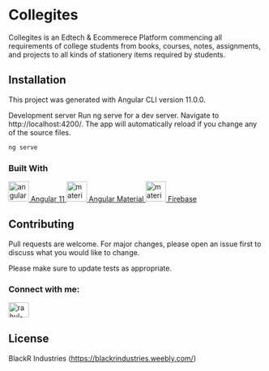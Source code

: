 # Collegites

Collegites is an Edtech & Ecommerece Platform commencing all requirements of college students from books, courses, notes, assignments, and projects to all kinds of stationery items required by students.

## Installation

This project was generated with Angular CLI version 11.0.0.

Development server
Run ng serve for a dev server. Navigate to http://localhost:4200/. The app will automatically reload if you change any of the source files.

```bash
ng serve
```

### Built With
<p align="left"> <a href="https://angular.io" target="_blank" rel="noreferrer"> <img src="https://angular.io/assets/images/logos/angular/angular.svg" alt="angular" width="40" height="40"/> Angular 11 </a>  <a href="https://materializecss.com/" target="_blank" rel="noreferrer"> <img src="https://raw.githubusercontent.com/prplx/svg-logos/5585531d45d294869c4eaab4d7cf2e9c167710a9/svg/materialize.svg" alt="materialize" width="40" height="40"/> Angular Material </a> <a href="https://firebase.google.com/" target="_blank" rel="noreferrer"> <img src="https://static.cdnlogo.com/logos/f/48/firebase.svg" alt="materialize" width="40" height="40"/> Firebase </a>  </p>



## Contributing
Pull requests are welcome. For major changes, please open an issue first to discuss what you would like to change.

Please make sure to update tests as appropriate.

<h3 align="left">Connect with me:</h3>
<p align="left">
<a href="https://linkedin.com/in/rahul-sainy" target="blank"><img align="center" src="https://raw.githubusercontent.com/rahuldkjain/github-profile-readme-generator/master/src/images/icons/Social/linked-in-alt.svg" alt="rahul-sainy" height="30" width="40" /></a>
</p>

## License
BlackR Industries (https://blackrindustries.weebly.com/)

